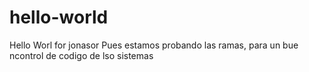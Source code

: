 # hello-world
Hello Worl for jonasor 
Pues estamos probando las ramas, para un bue ncontrol de codigo de lso sistemas
